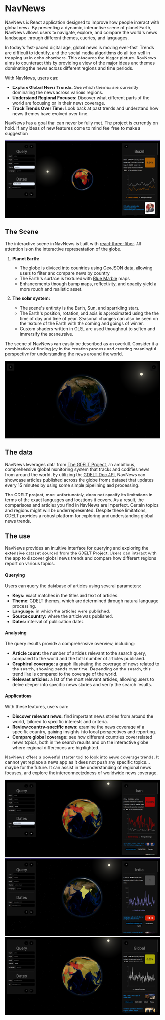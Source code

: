 # NavNews
NavNews is React application designed to improve how people interact with global news. 
By presenting a dynamic, interactive scene of planet Earth, NavNews allows 
users to navigate, explore, and compare the world's news landscape through different themes, queries, and languages.

In today's fast-paced digital age, global news is moving ever-fast. 
Trends are difficult to identify, and the social media algorithms do all too well in
trapping us in echo chambers. 
This obscures the bigger picture. 
NavNews aims to counteract this by providing a view of the major 
ideas and themes dominating the news across different regions and time periods.

With NavNews, users can:
- **Explore Global News Trends:** See which themes are currently dominating the news across various regions.
- **Understand Regional Focuses:** Discover what different parts of the world are focusing on in their news coverage.
- **Track Trends Over Time:** Look back at past trends and understand how news themes have evolved over time.

NavNews has a goal that can never be fully met.
The project is currently on hold.
If any ideas of new features come to mind feel free to make a suggestion.

![NavNews Main Interface](readme_resources/NavNews_main.png)


## The Scene

The interactive scene in NavNews is built with [react-three-fiber](https://github.com/pmndrs/react-three-fiber).
All attention is on the interactive representation of the globe.

1. **Planet Earth:**
   - The globe is divided into countries using GeoJSON data, allowing users to filter and compare news by country.
   - The Earth's surface is textured with [Blue Marble](https://www.visibleearth.nasa.gov/collection/1484/blue-marble) maps
   - Enhancements through bump maps, reflectivity, and opacity yield a more rough and realistic asset.

2. **The solar system:**
   - The scene's entirety is the Earth, Sun, and sparrkling stars.
   - The Earth's position, rotation, and axis is approximated using the the time of day and time of year.
   Seasonal changes can also be seen on the texture of the Earth with the coming and goings of winter.
   - Custom shaders written in GLSL are used throughout to soften and immersify the scene.rsive.
 
The scene of NavNews can easily be described as an overkill.
Consider it a combination of finding joy in the creation process and 
creating meaningful perspective for understanding the news around the world.

![NavNews Main Interface](readme_resources/NavNews_scene.png)

## The data

NavNews leverages data from [The GDELT Project](https://www.gdeltproject.org/), 
an ambitious, comprehensive global monitoring system that tracks and codifies news from around the world. 
By utilizing the [GDELT Doc API](https://blog.gdeltproject.org/gdelt-doc-2-0-api-debuts/), 
NavNews can showcase articles published across the globe froma dataset that updates every 15 minutes
by using some simple pipelining and processing. 

The GDELT project, most unfortunately, does not specify its limitations in terms of the exact
languages and locations it covers. 
As a result, the comparisons and articles you find in NavNews are imperfect.
Certain topics and regions might will be underrepresented.
Despite these limitations, GDELT provides a robust platform for exploring and understanding global news trends.

## The use

NavNews provides an intuitive interface for querying and exploring the extensive dataset sourced from the GDELT Project.
Users can interact with the app to discover global news trends and compare how different regions report on various topics.

#### Querying

Users can query the database of articles using several parameters:
- **Keys:** exact matches in the titles and text of articles.
- **Theme:** GDELT themes, which are determined through natural language processing.
- **Language:** in which the articles were published.
- **Source country:** where the article was published.
- **Dates:** interval of publication dates.

#### Analysing

The query results provide a comprehensive overview, including:
- **Article count:** the number of articles relevant to the search query, compared to the world and the total number of articles published.
- **Graphical coverage:** a graph illustrating the coverage of news related to the search, showing trends over time. Depending on the search, this
trend line is compared to the coverage of the world.
- **Relevant articles:** a list of the most relevant articles, allowing users to delve deeper into specific news stories and verify the search results.

#### Applications

With these features, users can:
- **Discover relevant news:** find important news stories from around the world, tailored to specific interests and criteria.
- **Review country-specific news:** examine the news coverage of a specific country, gaining insights into local perspectives and reporting.
- **Compare global coverage:** see how different countries cover related news topics, 
both in the search results and on the interactive globe where regional differences are highlighted.

NavNews offers a powerful starter tool to look into news coverage trends.
It cannot yet replace a news app as it does not push any specific topics... maybe for the future. 
It can assist in the understanding of regional news focuses, and explore the interconnectedness of worldwide news coverage.

![NavNews Main Interface](readme_resources/NavNews_compare.png)
![NavNews Main Interface](readme_resources/NavNews_country.png)
![NavNews Main Interface](readme_resources/NavNews_world.png)

